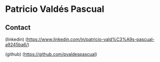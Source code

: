 # Patricio Valdés Pascual

## Contact

(linkedin) (https://www.linkedin.com/in/patricio-vald%C3%A9s-pascual-a9245ba6/)

(github) (https://github.com/pvaldespascual)


